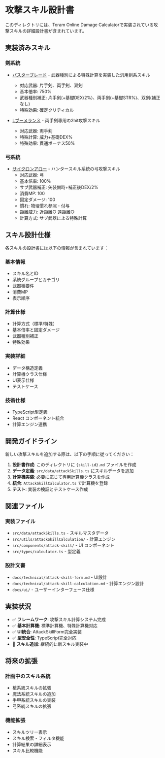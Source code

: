 # 攻撃スキル設計書

このディレクトリには、Toram Online Damage Calculatorで実装されている攻撃スキルの詳細設計書が含まれています。

## 実装済みスキル

### 剣系統

- [バスターブレード](./buster-blade.md) - 武器種別による特殊計算を実装した汎用剣系スキル
  - 対応武器: 片手剣、両手剣、双剣
  - 基本倍率: 750%
  - 武器種別補正: 片手剣(+基礎DEX/2%)、両手剣(+基礎STR%)、双剣(補正なし)
  - 特殊効果: 確定クリティカル

- [Lブーメラン３](./l-boomerang-3.md) - 両手剣専用の2hit攻撃スキル
  - 対応武器: 両手剣
  - 特殊計算: 威力+基礎DEX%
  - 特殊効果: 貫通ボーナス50%

### 弓系統

- [サイクロンアロー](./cyclone-arrow.md) - ハンタースキル系統の弓攻撃スキル
  - 対応武器: 弓
  - 基本倍率: 100%
  - サブ武器補正: 矢装備時+補正後DEX/2%
  - 消費MP: 100
  - 固定ダメージ: 100
  - 慣れ: 物理慣れ参照・付与
  - 距離威力: 近距離○ 遠距離○
  - 計算方式: サブ武器による特殊計算

## スキル設計仕様

各スキルの設計書には以下の情報が含まれています：

### 基本情報
- スキル名とID
- 系統グループとカテゴリ
- 武器種要件
- 消費MP
- 表示順序

### 計算仕様
- 計算方式（標準/特殊）
- 基本倍率と固定ダメージ
- 武器種別補正
- 特殊効果

### 実装詳細
- データ構造定義
- 計算機クラス仕様
- UI表示仕様
- テストケース

### 技術仕様
- TypeScript型定義
- React コンポーネント統合
- 計算エンジン連携

## 開発ガイドライン

新しい攻撃スキルを追加する際は、以下の手順に従ってください：

1. **設計書作成**: このディレクトリに `{skill-id}.md` ファイルを作成
2. **データ定義**: `src/data/attackSkills.ts` にスキルデータを追加
3. **計算機実装**: 必要に応じて専用計算機クラスを作成
4. **統合**: `AttackSkillCalculator.ts` で計算機を登録
5. **テスト**: 実装の検証とテストケース作成

## 関連ファイル

### 実装ファイル
- `src/data/attackSkills.ts` - スキルマスタデータ
- `src/utils/attackSkillCalculation/` - 計算エンジン
- `src/components/attack-skill/` - UI コンポーネント
- `src/types/calculator.ts` - 型定義

### 設計文書
- `docs/technical/attack-skill-form.md` - UI設計
- `docs/technical/attack-skill-calculation.md` - 計算エンジン設計
- `docs/ui/` - ユーザーインターフェース仕様

## 実装状況

- ✅ **フレームワーク**: 攻撃スキル計算システム完成
- ✅ **基本計算機**: 標準計算機、特殊計算機対応
- ✅ **UI統合**: AttackSkillForm完全実装
- ✅ **型安全性**: TypeScript完全対応
- 🔄 **スキル追加**: 継続的に新スキル実装中

## 将来の拡張

### 計画中のスキル系統
- 槍系統スキルの拡張
- 魔法系統スキルの追加
- 手甲系統スキルの実装
- 弓系統スキルの拡張

### 機能拡張
- スキルツリー表示
- スキル検索・フィルタ機能
- 計算結果の詳細表示
- スキル比較機能